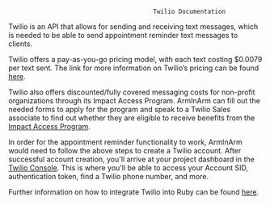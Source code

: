 
                                            Twilio Documentation

Twilio is an API that allows for sending and receiving text messages, which is needed to be able to send appointment reminder text messages to clients. 

Twilio offers a pay-as-you-go pricing model, with each text costing $0.0079 per text sent. 
The link for more information on Twilio’s pricing can be found [here](https://www.twilio.com/en-us/sms/pricing/us).

Twilio also offers discounted/fully covered messaging costs for non-profit organizations through its Impact Access Program. ArmInArm can fill out the needed forms to apply for the program and speak to a Twilio Sales associate to find out whether they are eligible to receive benefits from the [Impact Access Program](https://www.twilio.org/support-and-resources/impact-access-program). 

In order for the appointment reminder functionality to work, ArmInArm would need to follow the above steps to create a Twilio account. After successful account creation, you'll arrive at your project dashboard in the [Twilio Console](https://www.twilio.com/login?g=%2Fconsole%3F&t=2b1c98334b25c1a785ef15b6556396290e3c704a9b57fc40687cbccd79c46a8c). This is where you'll be able to access your Account SID, authentication token, find a Twilio phone number, and more. 

Further information on how to integrate Twilio into Ruby can be found [here](https://www.twilio.com/docs/messaging/quickstart/ruby). 

